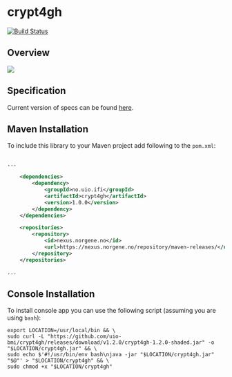 # crypt4gh
[![Build Status](https://travis-ci.org/uio-bmi/crypt4gh.svg?branch=master)](https://travis-ci.org/uio-bmi/crypt4gh)
## Overview
![](https://habrastorage.org/webt/mz/7a/wa/mz7awalkt13exw7sgtdh9eexv3q.png)

## Specification
Current version of specs can be found [here](https://hyperbrowser.uio.no/hb/static/hyperbrowser/files/crypt4gh/crypt4gh.pdf).

## Maven Installation
To include this library to your Maven project add following to the `pom.xml`:

```xml

...

    <dependencies>
        <dependency>
            <groupId>no.uio.ifi</groupId>
            <artifactId>crypt4gh</artifactId>
            <version>1.0.0</version>
        </dependency>
    </dependencies>

    <repositories>
        <repository>
            <id>nexus.norgene.no</id>
            <url>https://nexus.norgene.no/repository/maven-releases/</url>
        </repository>
    </repositories>

...

```

## Console Installation
To install console app you can use the following script (assuming you are using `bash`):
```
export LOCATION=/usr/local/bin && \
sudo curl -L "https://github.com/uio-bmi/crypt4gh/releases/download/v1.2.0/crypt4gh-1.2.0-shaded.jar" -o "$LOCATION/crypt4gh.jar" && \
sudo echo $'#!/usr/bin/env bash\njava -jar "$LOCATION/crypt4gh.jar" "$@"' > "$LOCATION/crypt4gh" && \
sudo chmod +x "$LOCATION/crypt4gh"
```

